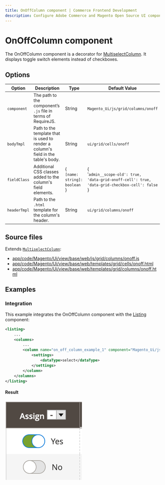```yaml
---
title: OnOffColumn component | Commerce Frontend Development
description: Configure Adobe Commerce and Magento Open Source UI components and integrate them with other components.
---
```


# OnOffColumn component

The OnOffColumn component is a decorator for [MultiselectColumn](multiselectcolumn.html). It displays toggle switch elements instead of checkboxes.

## Options

| Option | Description | Type | Default Value |
| --- | --- | --- | --- |
| `component` | The path to the component’s `.js` file in terms of RequireJS. | String | `Magento_Ui/js/grid/columns/onoff` |
| `bodyTmpl` | Path to the template that is used to render a column's field in the table's body. | String | `ui/grid/cells/onoff` |
| `fieldClass` | Additional CSS classes added to the column's field elements. | {<br />`[name: string]: boolean`<br />} | {<br />'`admin__scope-old': true,`<br />`'data-grid-onoff-cell': true,`<br />`'data-grid-checkbox-cell': false`<br />} |
| `headerTmpl` | Path to the `.html` template for the column's header. | String | `ui/grid/columns/onoff` |

## Source files

Extends [`MultiselectColumn`](multiselectcolumn.html):

-  [app/code/Magento/Ui/view/base/web/js/grid/columns/onoff.js](https://github.com/magento/magento2/blob/2.4/app/code/Magento/Ui/view/base/web/js/grid/columns/onoff.js)
-  [app/code/Magento/Ui/view/base/web/templates/grid/cells/onoff.html](https://github.com/magento/magento2/blob/2.4/app/code/Magento/Ui/view/base/web/templates/grid/cells/onoff.html)
-  [app/code/Magento/Ui/view/base/web/templates/grid/columns/onoff.html](https://github.com/magento/magento2/blob/2.4/app/code/Magento/Ui/view/base/web/templates/grid/columns/onoff.html)

## Examples

### Integration

This example integrates the OnOffColumn component with the [Listing](listing-grid.html) component:

```xml
<listing>
    ...
    <columns>
        ...
        <column name="on_off_column_example_1" component="Magento_Ui/js/grid/columns/onoff">
            <settings>
                <dataType>select</dataType>
            </settings>
        </column>
    </columns>
</listing>
```

#### Result

![OnOffColumn Component example](../_images/ui-components/ui-onoffcolumn-result.png)
